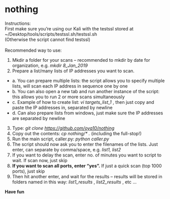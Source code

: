 # nothing
Instructions:\
First make sure you’re using our Kali with the testssl stored at ~/Desktop/tools/scripts/testssl.sh/testssl.sh\
(Otherwise the script cannot find testssl)\
\
Recommended way to use:
1. Mkdir a folder for your scans – recommended to mkdir by date for organization, e.g. *mkdir 8_Jan_2019*
2. Prepare a list/many lists of IP addresses you want to scan.
  * a. You can prepare multiple lists: the script allows you to specify multiple lists, will scan each IP address in sequence one by one
  * b.	You can also open a new tab and run another instance of the script: this allows you to run 2 or more scans simultaneously
  * c.	Example of how to create list: *vi targets_list_1* , then just copy and paste the IP addresses in, separated by newline
  * d.	Can also prepare lists from windows, just make sure the IP addresses are separated by newline
3. Type: _git clone https://github.com/oya10/nothing_
4. Copy out the contents: _cp nothing/* ._ (including the full-stop!)
5. Run the main script, caller.py: _python caller.py_
6. The script should now ask you to enter the filenames of the lists. Just enter, can separate by comma/space, e.g. *list1, list2*
7. If you want to delay the scan, enter no. of minutes you want to script to wait. If scan now, just skip
8. **If you want to scan all ports, enter “yes”.** If just a quick scan (top 1000 ports), just skip
9. Then hit another enter, and wait for the results – results will be stored in folders named in this way: _list1_results_ , _list2_results_ , etc …

**Have fun**
